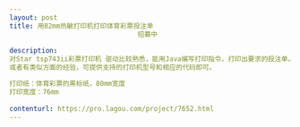 ```yaml
---                
layout: post       
title: 用82mm热敏打印机打印体育彩票投注单
                                招募中
           
description: 
对Star tsp743ii彩票打印机 驱动比较熟悉，能用Java编写打印指令，打印出要求的投注单。
或者有类似方面的经验，可提供支持的打印机型号和相应的代码即可。

打印纸：体育彩票的黒标纸，80mm宽度
打印宽度：76mm
     
contenturl: https://pro.lagou.com/project/7652.html      
---                 
```

